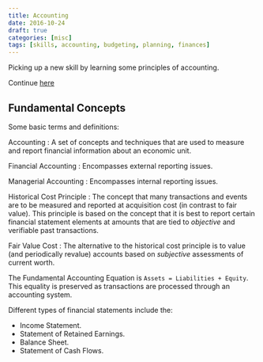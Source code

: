 ```yaml
---
title: Accounting
date: 2016-10-24
draft: true
categories: [misc]
tags: [skills, accounting, budgeting, planning, finances]
---
```


Picking up a new skill by learning some principles of accounting.
<!--more-->

Continue [here](http://www.principlesofaccounting.com/chapter-1/accounting-equation/)

## Fundamental Concepts

Some basic terms and definitions:

Accounting
: A set of concepts and techniques that are used to measure and report
  financial information about an economic unit.

Financial Accounting
: Encompasses external reporting issues.

Managerial Accounting
: Encompasses internal reporting issues.

Historical Cost Principle
: The concept that many transactions and events are to be measured and
  reported at acquisition cost (in contrast to fair value). This principle is
  based on the concept that it is best to report certain financial statement
  elements at amounts that are tied to _objective_ and verifiable past
  transactions.

Fair Value Cost
: The alternative to the historical cost principle is to value (and
  periodically revalue) accounts based on _subjective_ assessments of current
  worth.

The Fundamental Accounting Equation is `Assets = Liabilities + Equity`. This
equality is preserved as transactions are processed through an accounting
system.

Different types of financial statements include the:

- Income Statement.
- Statement of Retained Earnings.
- Balance Sheet.
- Statement of Cash Flows.

